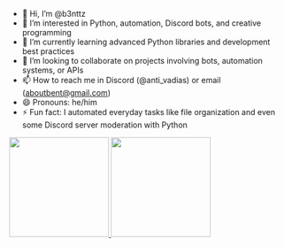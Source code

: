 - 👋 Hi, I’m @b3nttz
- 👀 I’m interested in Python, automation, Discord bots, and creative programming
- 🌱 I’m currently learning advanced Python libraries and development best practices
- 💞️ I’m looking to collaborate on projects involving bots, automation systems, or APIs
- 📫 How to reach me in Discord (@anti_vadias) or email (aboutbent@gmail.com) 
- 😄 Pronouns: he/him
- ⚡ Fun fact: I automated everyday tasks like file organization and even some Discord server moderation with Python

<div>
<a href="https://github.com/seu-usuário-aqui">
<img loading="lazy" height="180em" src="https://github-readme-stats.vercel.app/api/top-langs/?username=seu-usuário-aqui&layout=compact&langs_count=7&theme=dracula"/>
<img loading="lazy" height="180em" src="https://github-readme-stats.vercel.app/api?username=seu-usuário-aqui&show_icons=true&theme=dracula&include_all_commits=true&count_private=true"/>
</div>
